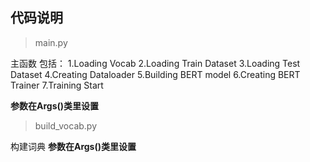 ##  代码说明

> main.py

主函数
包括：
1.Loading Vocab
2.Loading Train Dataset
3.Loading Test Dataset
4.Creating Dataloader
5.Building BERT model
6.Creating BERT Trainer
7.Training Start

**参数在Args()类里设置**

> build_vocab.py

构建词典
**参数在Args()类里设置**